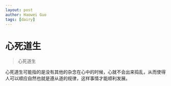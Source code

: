 ```yaml
---
layout: post
author: Haowei Guo
tags: [dairy]
---
```

# 心死道生

>  心死道生

心死道生可能指的是没有其他的杂念在心中的时候，心就不会出来捣乱，从而使得人可以顺应自然也就是遵从道的规律，这样事情才能顺利发展。
